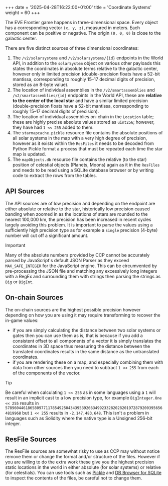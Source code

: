 +++
date = '2025-04-28T16:22:00+01:00'
title = 'Coordinate Systems'
weight = 60
+++

The EVE Frontier game happens in three-dimensional space. Every object has a corresponding vector `(x, y, z)`, measured in meters. Each component can be positive or negative. The origin `(0, 0, 0)` is close to the galactic center.

There are five distinct sources of three dimensional coordinates:

1. The `/v2/solarsystems` and `/v2/solarsystems/{id}` endpoints in the World API, in addition to the `solarSystem` object on various other payloads this states the coordinates in absolute terms relative to the galactic center, however only in limited precision (double-precision floats have a 52-bit mantissa, corresponding to roughly 15–17 decimal digits of precision, stored as an 8-byte value).
2. The location of individual assemblies in the `/v2/smartassemblies` and `/v2/smartassemblies/{id}` endpoints in the World API, these are **relative to the center of the local star** and have a similar limited precision (double-precision floats have a 52-bit mantissa, corresponding to roughly 15–17 decimal digits of precision).
3. The location of individual assemblies on-chain in the `Location` table; these are highly precise absolute values stored as `uint256`; however, they have had `1 << 255` added to them.
4. The `starmapcache.pickle` resource file contains the absolute positions of all solar systems in the map with a very high degree of precision, however as it exists within the `ResFiles` it needs to be decoded from Python Pickle format a process that must be repeated each time the star map is updated.
5. The `mapObjects.db` resource file contains the relative (to the star) position of celestial objects (Planets, Moons) again as it in the `ResFiles` and needs to be read using a SQLite database browser or by writing code to extract the rows from the tables.

## API Sources

The API sources are of low precision and depending on the endpoint are either absolute or relative to the star, historically low precision caused banding when zoomed in as the locations of stars are rounded to the nearest 100,000 km, the precision has been increased in recent cycles largely avoiding this problem. It is important to parse the values using a sufficiently high precision type as for example a `single` precision (4-byte) number will cut off a significant amount.

> [!IMPORTANT]
> Many of the absolute numbers provided by CCP cannot be accurately parsed by JavaScript's default JSON Parser as they exceed `MAX_SAFE_INTEGER` for the JavaScript engine. This can be circumvented by pre-processing the JSON file and matching any excessively long integers with a RegEx and surrounding them with strings then parsing the strings as `Big` or `BigInt`.

## On-chain Sources

The on-chain sources are the highest possible precision however depending on how you are using it may require transforming to recover the in-game values:

- if you are simply calculating the distance between two solar systems or gates then you can use them as is, that is because if you add a consistent offset to all components of a vector it is simply translates the coordinates in 3D space thus measuring the distance between the translated coordinates results in the same distance as the untranslated coordinates.
- if you are rendering these on a map, and especially combining them with data from other sources then you need to subtract `1 << 255` from each of the components of the vector.

> [!TIP]
> Be careful when calculating `1 << 255` as in some languages using a `1` will result in an implicit cast to a low precision type, for example `BigInteger.One << 255` results in `57896044618658097711785492504343953926634992332820282019728792003956564819968`  but `1 << 255` results in `-2,147,483,648`. This isn't a problem in languages such as Solidity where the native type is a Unsigned 256-bit integer.

## ResFile Sources

The ResFile sources are somewhat risky to use as CCP may without notice remove them or change the format and/or structure of the files. However if you are willing to do the extra work these give you the highest precision static locations in the world in either absolute (for solar systems) or relative (for celestials). You can use tools such as [Pickle](https://docs.python.org/3/library/pickle.html) and [DB Browser for SQLite](https://sqlitebrowser.org/) to inspect the contents of the files, be careful not to change them.
